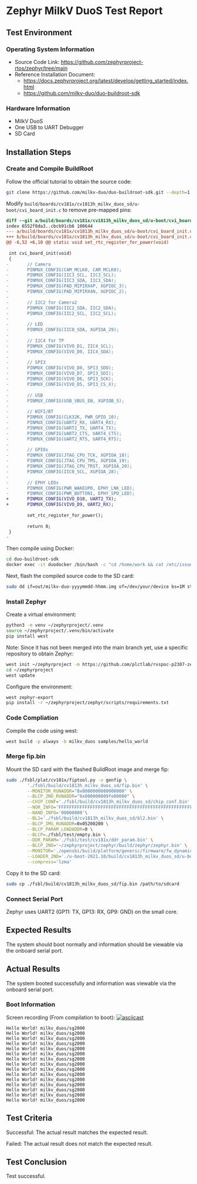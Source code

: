 # Zephyr MilkV DuoS Test Report

## Test Environment

### Operating System Information

- Source Code Link: https://github.com/zephyrproject-rtos/zephyr/tree/main
- Reference Installation Document:
    - https://docs.zephyrproject.org/latest/develop/getting_started/index.html
    - https://github.com/milkv-duo/duo-buildroot-sdk

### Hardware Information

- MilkV DuoS
- One USB to UART Debugger
- SD Card

## Installation Steps

### Create and Compile BuildRoot

Follow the official tutorial to obtain the source code:
```bash
git clone https://github.com/milkv-duo/duo-buildroot-sdk.git --depth=1
```

Modify `build/boards/cv181x/cv1813h_milkv_duos_sd/u-boot/cvi_board_init.c` to remove pre-mapped pins:
```diff
diff --git a/build/boards/cv181x/cv1813h_milkv_duos_sd/u-boot/cvi_board_init.c b/build/boards/cv181x/cv1813h_milkv_duos_sd/u-boot/cvi_board_init.c
index 6552f8da3..cbcb91cb6 100644
--- a/build/boards/cv181x/cv1813h_milkv_duos_sd/u-boot/cvi_board_init.c
+++ b/build/boards/cv181x/cv1813h_milkv_duos_sd/u-boot/cvi_board_init.c
@@ -6,52 +6,10 @@ static void set_rtc_register_for_power(void)
 
 int cvi_board_init(void)
 {
-       // Camera
-       PINMUX_CONFIG(CAM_MCLK0, CAM_MCLK0);
-       PINMUX_CONFIG(IIC3_SCL, IIC3_SCL);
-       PINMUX_CONFIG(IIC3_SDA, IIC3_SDA);
-       PINMUX_CONFIG(PAD_MIPIRX4P, XGPIOC_3);
-       PINMUX_CONFIG(PAD_MIPIRX4N, XGPIOC_2);
-
-       // I2C2 for Camera2
-       PINMUX_CONFIG(IIC2_SDA, IIC2_SDA);
-       PINMUX_CONFIG(IIC2_SCL, IIC2_SCL);
-
-       // LED
-       PINMUX_CONFIG(IIC0_SDA, XGPIOA_29);
-
-       // I2C4 for TP
-       PINMUX_CONFIG(VIVO_D1, IIC4_SCL);
-       PINMUX_CONFIG(VIVO_D0, IIC4_SDA);
-
-       // SPI3
-       PINMUX_CONFIG(VIVO_D8, SPI3_SDO);
-       PINMUX_CONFIG(VIVO_D7, SPI3_SDI);
-       PINMUX_CONFIG(VIVO_D6, SPI3_SCK);
-       PINMUX_CONFIG(VIVO_D5, SPI3_CS_X);
-
-       // USB
-       PINMUX_CONFIG(USB_VBUS_EN, XGPIOB_5);
-
-       // WIFI/BT
-       PINMUX_CONFIG(CLK32K, PWR_GPIO_10);
-       PINMUX_CONFIG(UART2_RX, UART4_RX);
-       PINMUX_CONFIG(UART2_TX, UART4_TX);
-       PINMUX_CONFIG(UART2_CTS, UART4_CTS);
-       PINMUX_CONFIG(UART2_RTS, UART4_RTS);
-
-       // GPIOs
-       PINMUX_CONFIG(JTAG_CPU_TCK, XGPIOA_18);
-       PINMUX_CONFIG(JTAG_CPU_TMS, XGPIOA_19);
-       PINMUX_CONFIG(JTAG_CPU_TRST, XGPIOA_20);
-       PINMUX_CONFIG(IIC0_SCL, XGPIOA_28);
-
-       // EPHY LEDs
-       PINMUX_CONFIG(PWR_WAKEUP0, EPHY_LNK_LED);
-       PINMUX_CONFIG(PWR_BUTTON1, EPHY_SPD_LED);
+       PINMUX_CONFIG(VIVO_D10, UART2_TX);
+       PINMUX_CONFIG(VIVO_D9, UART2_RX);
 
        set_rtc_register_for_power();
 
        return 0;
 }
-

```

Then compile using Docker:
```bash
cd duo-buildroot-sdk
docker exec -it duodocker /bin/bash -c "cd /home/work && cat /etc/issue && ./build.sh milkv-duo256m"
```

Next, flash the compiled source code to the SD card:
```bash 
sudo dd if=out/milkv-duo-yyyymmdd-hhmm.img of=/dev/your/device bs=1M status=progress
```

### Install Zephyr

Create a virtual environment:

```bash
python3 -m venv ~/zephyrproject/.venv
source ~/zephyrproject/.venv/bin/activate
pip install west
```

Note: Since it has not been merged into the main branch yet, use a specific repository to obtain Zephyr:
```bash
west init ~/zephyrproject -m https://github.com/plctlab/rvspoc-p2307-zephyr.git
cd ~/zephyrproject
west update
```

Configure the environment:
```bash
west zephyr-export
pip install -r ~/zephyrproject/zephyr/scripts/requirements.txt
```

### Code Compliation

Compile the code using west:
```bash
west build -p always -b milkv_duos samples/hello_world
```

### Merge fip.bin

Mount the SD card with the flashed BuildRoot image and merge fip:
```bash
sudo ./fsbl/plat/cv181x/fiptool.py -v genfip \
        './fsbl/build/cv1813h_milkv_duos_sd/fip.bin' \
        --MONITOR_RUNADDR="0x0000000080000000" \
        --BLCP_2ND_RUNADDR="0x000000009fe00000" \
        --CHIP_CONF='./fsbl/build/cv1813h_milkv_duos_sd/chip_conf.bin' \
        --NOR_INFO='FFFFFFFFFFFFFFFFFFFFFFFFFFFFFFFFFFFFFFFFFFFFFFFFFFFFFFFFFFFFFFFFFFFFFFFF' \
        --NAND_INFO='00000000'\
        --BL2='./fsbl/build/cv1813h_milkv_duos_sd/bl2.bin' \
        --BLCP_IMG_RUNADDR=0x05200200 \
        --BLCP_PARAM_LOADADDR=0 \
        --BLCP=./fsbl/test/empty.bin \
        --DDR_PARAM='./fsbl/test/cv181x/ddr_param.bin' \
        --BLCP_2ND='~/zephyrproject/zephyr/build/zephyr/zephyr.bin' \
        --MONITOR='./opensbi/build/platform/generic/firmware/fw_dynamic.bin' \
        --LOADER_2ND='./u-boot-2021.10/build/cv1813h_milkv_duos_sd/u-boot-raw.bin' \
        --compress='lzma'

```

Copy it to the SD card:
```bash
sudo cp ./fsbl/build/cv1813h_milkv_duos_sd/fip.bin /path/to/sdcard
```

### Connect Serial Port

Zephyr uses UART2 (GP11: TX, GP13: RX, GP9: GND) on the small core.

## Expected Results

The system should boot normally and information should be viewable via the onboard serial port.

## Actual Results

The system booted successfully and information was viewable via the onboard serial port.

### Boot Information

Screen recording (From compilation to boot):
[![asciicast](https://asciinema.org/a/oxAM8WHrZvcN04yDOWSlSDsKf.svg)](https://asciinema.org/a/oxAM8WHrZvcN04yDOWSlSDsKf)

```log
Hello World! milkv_duos/sg2000
Hello World! milkv_duos/sg2000
Hello World! milkv_duos/sg2000
Hello World! milkv_duos/sg2000
Hello World! milkv_duos/sg2000
Hello World! milkv_duos/sg2000
Hello World! milkv_duos/sg2000
Hello World! milkv_duos/sg2000
Hello World! milkv_duos/sg2000
Hello World! milkv_duos/sg2000
Hello World! milkv_duos/sg2000
Hello World! milkv_duos/sg2000
Hello World! milkv_duos/sg2000
Hello World! milkv_duos/sg2000
Hello World! milkv_duos/sg2000

```

## Test Criteria

Successful: The actual result matches the expected result.

Failed: The actual result does not match the expected result.

## Test Conclusion

Test successful.

